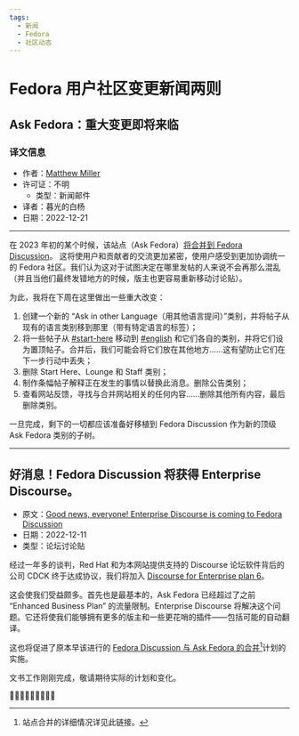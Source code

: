 ```yaml
---
tags:
  - 新闻
  - Fedora
  - 社区动态
---
```


# Fedora 用户社区变更新闻两则

## Ask Fedora：重大变更即将来临

### 译文信息

- 作者：[Matthew Miller](https://ask.fedoraproject.org/u/mattdm)
- 许可证：不明
    - 类型：新闻邮件  
- 译者：暮光的白杨
- 日期：2022-12-21

----

在 2023 年初的某个时候，该站点（Ask Fedora）[将合并到 Fedora Discussion](https://ask.fedoraproject.org/t/site-merge-into-fedora-discussion-coming-soon-for-real/27622)。 这将使用户和贡献者的交流更加紧密，使用户感受到更加协调统一的 Fedora 社区。我们认为这对于试图决定在哪里发帖的人来说不会再那么混乱（并且当他们最终发错地方的时候，版主也更容易重新移动讨论贴）。

为此，我将在下周在这里做出一些重大改变：

1. 创建一个新的 “Ask in other Language（用其他语言提问）”类别，并将帖子从现有的语言类别移到那里（带有特定语言的标签）；
2. 将一些帖子从 [#start-here](https://ask.fedoraproject.org/c/start-here/96) 移动到 [#english](https://ask.fedoraproject.org/c/english/97) 和它们各自的类别，并将它们设为置顶帖子。合并后，我们可能会将它们放在其他地方……这有望防止它们在下一步行动中丢失；
3. 删除 Start Here、Lounge 和 Staff 类别；
4. 制作条幅帖子解释正在发生的事情以替换此消息。删除公告类别；
5. 查看网站反馈，寻找与合并网站相关的任何内容……删除其他所有内容，最后删除类别。

一旦完成，剩下的一切都应该准备好移植到 Fedora Discussion 作为新的顶级 Ask Fedora 类别的子树。

----

## 好消息！Fedora Discussion 将获得 Enterprise Discourse。

- 原文：[Good news, everyone! Enterprise Discourse is coming to Fedora Discussion](https://discussion.fedoraproject.org/t/good-news-everyone-enterprise-discourse-is-coming-to-fedora-discussion/44738/1)
- 日期：2022-12-11
- 类型：论坛讨论贴

经过一年多的谈判，Red Hat 和为本网站提供支持的 Discourse 论坛软件背后的公司 CDCK 终于达成协议，我们将加入 [Discourse for Enterprise plan 6](https://www.discourse.org/enterprise)。

这会使我们受益颇多。首先也是最基本的，Ask Fedora 已经超过了之前 “Enhanced Business Plan” 的流量限制。Enterprise Discourse 将解决这个问题。它还将使我们能够拥有更多的版主和一些更花哨的插件——包括可能的自动翻译。

这也将促进了原本早该进行的 [Fedora Discussion 与 Ask Fedora 的合并](https://ask.fedoraproject.org/t/considering-a-merge-into-discussion-fedoraproject-org/18941)[^1]计划的实施。

文书工作刚刚完成，敬请期待实际的计划和变化。

🎉🎉🎉🎉🎉🎉🎉🎉🎉

[^1]: 站点合并的详细情况详见此链接。